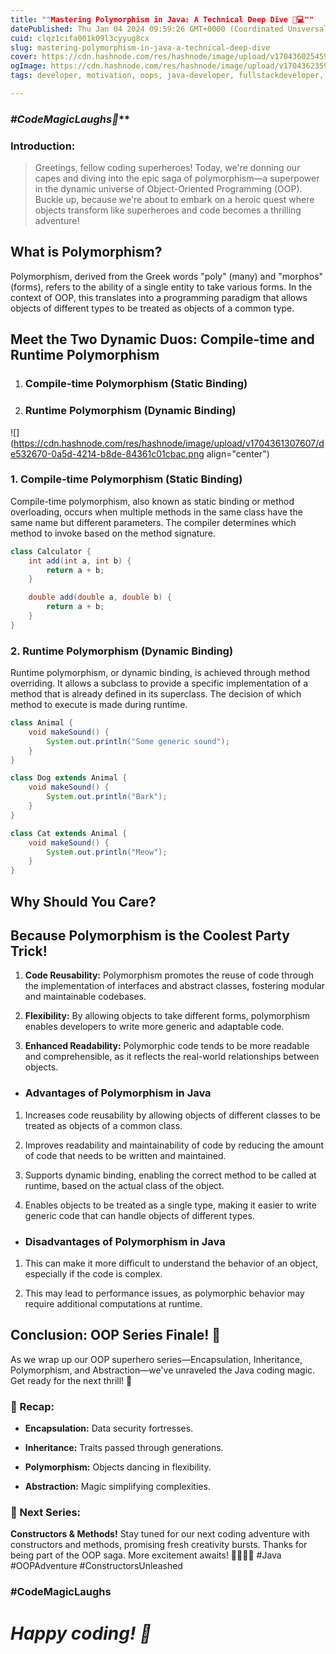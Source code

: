 ```yaml
---
title: ""Mastering Polymorphism in Java: A Technical Deep Dive 🚀💻""
datePublished: Thu Jan 04 2024 09:59:26 GMT+0000 (Coordinated Universal Time)
cuid: clqz1cifa001k09l3cyyug8cx
slug: mastering-polymorphism-in-java-a-technical-deep-dive
cover: https://cdn.hashnode.com/res/hashnode/image/upload/v1704360254590/07e798f7-9415-4d3e-8562-aa62d0b64081.png
ogImage: https://cdn.hashnode.com/res/hashnode/image/upload/v1704362359249/627dfb12-d2cd-44bd-bccc-4f34285ecc10.png
tags: developer, motivation, oops, java-developer, fullstackdeveloper, polymorphism, blogger-1, wemakedevs, technikio

---
```


### **#CodeMagicLaughs*🚀***

### **Introduction:**

> Greetings, fellow coding superheroes! Today, we're donning our capes and diving into the epic saga of polymorphism—a superpower in the dynamic universe of Object-Oriented Programming (OOP). Buckle up, because we're about to embark on a heroic quest where objects transform like superheroes and code becomes a thrilling adventure!

## **What is Polymorphism?**

Polymorphism, derived from the Greek words "poly" (many) and "morphos" (forms), refers to the ability of a single entity to take various forms. In the context of OOP, this translates into a programming paradigm that allows objects of different types to be treated as objects of a common type.

## **Meet the Two Dynamic Duos: Compile-time and Runtime Polymorphism**

1. ### **Compile-time Polymorphism (Static Binding)**
    
2. ### **Runtime Polymorphism (Dynamic Binding)**
    

![](https://cdn.hashnode.com/res/hashnode/image/upload/v1704361307607/de532670-0a5d-4214-b8de-84361c01cbac.png align="center")

### **1\. Compile-time Polymorphism (Static Binding)**

Compile-time polymorphism, also known as static binding or method overloading, occurs when multiple methods in the same class have the same name but different parameters. The compiler determines which method to invoke based on the method signature.

```java
class Calculator {
    int add(int a, int b) {
        return a + b;
    }

    double add(double a, double b) {
        return a + b;
    }
}
```

### **2\. Runtime Polymorphism (Dynamic Binding)**

Runtime polymorphism, or dynamic binding, is achieved through method overriding. It allows a subclass to provide a specific implementation of a method that is already defined in its superclass. The decision of which method to execute is made during runtime.

```java
class Animal {
    void makeSound() {
        System.out.println("Some generic sound");
    }
}

class Dog extends Animal {
    void makeSound() {
        System.out.println("Bark");
    }
}

class Cat extends Animal {
    void makeSound() {
        System.out.println("Meow");
    }
}
```

## **Why Should You Care?**

## **Because Polymorphism is the Coolest Party Trick!**

1. **Code Reusability:** Polymorphism promotes the reuse of code through the implementation of interfaces and abstract classes, fostering modular and maintainable codebases.
    
2. **Flexibility:** By allowing objects to take different forms, polymorphism enables developers to write more generic and adaptable code.
    
3. **Enhanced Readability:** Polymorphic code tends to be more readable and comprehensible, as it reflects the real-world relationships between objects.
    

* ### **Advantages of Polymorphism in Java**
    

1. Increases code reusability by allowing objects of different classes to be treated as objects of a common class.
    
2. Improves readability and maintainability of code by reducing the amount of code that needs to be written and maintained.
    
3. Supports dynamic binding, enabling the correct method to be called at runtime, based on the actual class of the object.
    
4. Enables objects to be treated as a single type, making it easier to write generic code that can handle objects of different types.
    

* ### **Disadvantages of Polymorphism in Java**
    

1. This can make it more difficult to understand the behavior of an object, especially if the code is complex.
    
2. This may lead to performance issues, as polymorphic behavior may require additional computations at runtime.
    

## **Conclusion: OOP Series Finale! 🚀**

As we wrap up our OOP superhero series—Encapsulation, Inheritance, Polymorphism, and Abstraction—we've unraveled the Java coding magic. Get ready for the next thrill! 🌟

### **🚀 Recap:**

* **Encapsulation:** Data security fortresses.
    
* **Inheritance:** Traits passed through generations.
    
* **Polymorphism:** Objects dancing in flexibility.
    
* **Abstraction:** Magic simplifying complexities.
    

### **🌌 Next Series:**

**Constructors & Methods!** Stay tuned for our next coding adventure with constructors and methods, promising fresh creativity bursts. Thanks for being part of the OOP saga. More excitement awaits! 🦸‍♂️💡🚀 #Java #OOPAdventure #ConstructorsUnleashed

### **#CodeMagicLaughs**

# ***Happy coding! 🚀***